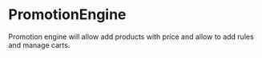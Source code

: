 # PromotionEngine
 Promotion engine will allow add products with price and allow to add rules and manage carts.
